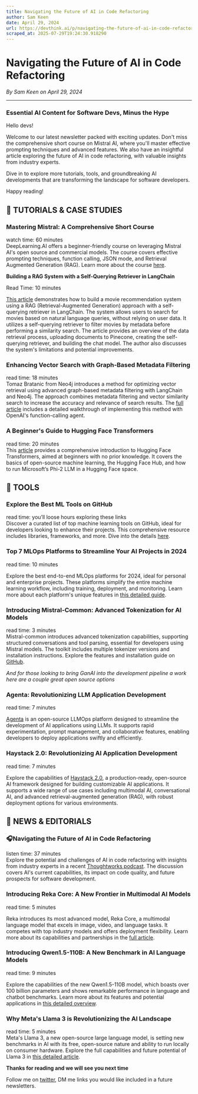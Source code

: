 ```yaml
---
title: Navigating the Future of AI in Code Refactoring
author: Sam Keen
date: April 29, 2024
url: https://devthink.ai/p/navigating-the-future-of-ai-in-code-refactoring
scraped_at: 2025-07-29T19:24:30.918290
---
```


# Navigating the Future of AI in Code Refactoring

*By Sam Keen on April 29, 2024*

---

### **Essential AI Content for Software Devs,** **Minus the Hype**

Hello devs!

Welcome to our latest newsletter packed with exciting updates. Don't miss the comprehensive short course on Mistral AI, where you'll master effective prompting techniques and advanced features. We also have an insightful article exploring the future of AI in code refactoring, with valuable insights from industry experts.

Dive in to explore more tutorials, tools, and groundbreaking AI developments that are transforming the landscape for software developers.

Happy reading!



## 📖 **TUTORIALS & CASE STUDIES**

### Mastering Mistral: A Comprehensive Short Course



watch time: 60 minutes  
DeepLearning.AI offers a beginner-friendly course on leveraging Mistral AI's open source and commercial models. The course covers effective prompting techniques, function calling, JSON mode, and Retrieval Augmented Generation (RAG). Learn more about the course [here]("https://www.deeplearning.ai/short-courses/getting-started-with-mistral/").

**Building a RAG System with a Self-Querying Retriever in LangChain**

Read Time: 10 minutes

[This article]("https://towardsdatascience.com/how-to-build-a-rag-system-with-a-self-querying-retriever-in-langchain-16b4fa23e9ad") demonstrates how to build a movie recommendation system using a RAG (Retrieval-Augmented Generation) approach with a self-querying retriever in LangChain. The system allows users to search for movies based on natural language queries, without relying on user data. It utilizes a self-querying retriever to filter movies by metadata before performing a similarity search. The article provides an overview of the data retrieval process, uploading documents to Pinecone, creating the self-querying retriever, and building the chat model. The author also discusses the system's limitations and potential improvements.

### Enhancing Vector Search with Graph-Based Metadata Filtering



read time: 18 minutes  
Tomaz Bratanic from Neo4j introduces a method for optimizing vector retrieval using advanced graph-based metadata filtering with LangChain and Neo4j. The approach combines metadata filtering and vector similarity search to increase the accuracy and relevance of search results. The [full article]("https://blog.langchain.dev/graph-based-metadata-filtering-for-improving-vector-search-in-rag-applications/") includes a detailed walkthrough of implementing this method with OpenAI's function-calling agent.

### A Beginner's Guide to Hugging Face Transformers

read time: 20 minutes  
This [article]("https://huggingface.co/blog/noob_intro_transformers") provides a comprehensive introduction to Hugging Face Transformers, aimed at beginners with no prior knowledge. It covers the basics of open-source machine learning, the Hugging Face Hub, and how to run Microsoft’s Phi-2 LLM in a Hugging Face space.

##

## 🧰 **TOOLS**

### Explore the Best ML Tools on GitHub



read time: you’ll loose hours exploring these links  
Discover a curated list of top machine learning tools on GitHub, ideal for developers looking to enhance their projects. This comprehensive resource includes libraries, frameworks, and more. Dive into the details [here]("https://github.com/underlines/awesome-ml/blob/master/README.md").

### Top 7 MLOps Platforms to Streamline Your AI Projects in 2024

read time: 10 minutes



Explore the best end-to-end MLOps platforms for 2024, ideal for personal and enterprise projects. These platforms simplify the entire machine learning workflow, including training, deployment, and monitoring. Learn more about each platform's unique features in [this detailed guide]("https://www.kdnuggets.com/7-end-to-end-mlops-platforms-you-must-try-in-2024").

### Introducing Mistral-Common: Advanced Tokenization for AI Models

read time: 3 minutes  
Mistral-common introduces advanced tokenization capabilities, supporting structured conversations and tool parsing, essential for developers using Mistral models. The toolkit includes multiple tokenizer versions and installation instructions. Explore the features and installation guide on [GitHub]("https://github.com/mistralai/mistral-common").

*And for those looking to bring GanAI into the development pipeline a work here are a couple great open source options*

### Agenta: Revolutionizing LLM Application Development

read time: 7 minutes



[Agenta]("https://docs.agenta.ai/getting_started/introduction") is an open-source LLMOps platform designed to streamline the development of AI applications using LLMs. It supports rapid experimentation, prompt management, and collaborative features, enabling developers to deploy applications swiftly and efficiently.

### Haystack 2.0: Revolutionizing AI Application Development

read time: 7 minutes



Explore the capabilities of [Haystack 2.0]("https://haystack.deepset.ai/"), a production-ready, open-source AI framework designed for building customizable AI applications. It supports a wide range of use cases including multimodal AI, conversational AI, and advanced retrieval-augmented generation (RAG), with robust deployment options for various environments.

## 📰 **NEWS & EDITORIALS**

### 🎧Navigating the Future of AI in Code Refactoring

listen time: 37 minutes  
Explore the potential and challenges of AI in code refactoring with insights from industry experts in a recent [Thoughtworks podcast]("https://www.thoughtworks.com/insights/podcasts/technology-podcasts/refactoring-with-ai"). The discussion covers AI's current capabilities, its impact on code quality, and future prospects for software development.

### Introducing Reka Core: A New Frontier in Multimodal AI Models

read time: 5 minutes



Reka introduces its most advanced model, Reka Core, a multimodal language model that excels in image, video, and language tasks. It competes with top industry models and offers deployment flexibility. Learn more about its capabilities and partnerships in the [full article]("https://www.reka.ai/news/reka-core-our-frontier-class-multimodal-language-model").

### Introducing Qwen1.5-110B: A New Benchmark in AI Language Models

read time: 9 minutes



Explore the capabilities of the new Qwen1.5-110B model, which boasts over 100 billion parameters and shows remarkable performance in language and chatbot benchmarks. Learn more about its features and potential applications in [this detailed overview]("http://qwenlm.github.io/blog/qwen1.5-110b/").

### Why Meta's Llama 3 is Revolutionizing the AI Landscape

read time: 5 minutes  
Meta's Llama 3, a new open-source large language model, is setting new benchmarks in AI with its free, open-source nature and ability to run locally on consumer hardware. Explore the full capabilities and future potential of Llama 3 in [this detailed article]("https://www.digitaltrends.com/computing/why-llama-3-changed-everything-ai/").

**Thanks for reading and we will see you next time**

Follow me on [twitter]("https://twitter.com/samkeen"), DM me links you would like included in a future newsletters.
